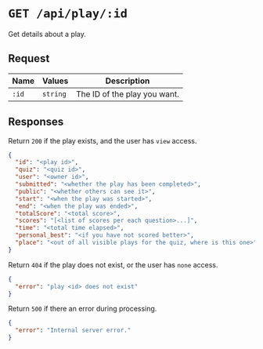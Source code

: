 # `GET /api/play/:id`

Get details about a play.

## Request

| Name | Values | Description |
|-|-|-|
| `:id` | `string` | The ID of the play you want. |

## Responses

Return `200` if the play exists, and the user has `view` access.

```json
{
  "id": "<play id>",
  "quiz": "<quiz id>",
  "user": "<owner id>",
  "submitted": "<whether the play has been completed>",
  "public": "<whether others can see it>",
  "start": "<when the play was started>",
  "end": "<when the play was ended>",
  "totalScore": "<total score>",
  "scores": "[<list of scores per each question>...]",
  "time": "<total time elapsed>",
  "personal_best": "<if you have not scored better>",
  "place": "<out of all visible plays for the quiz, where is this one>"
}
```

Return `404` if the play does not exist, or the user has `none` access.

```json
{
  "error": "play <id> does not exist"
}
```

Return `500` if there an error during processing.

```json
{
  "error": "Internal server error."
}
```